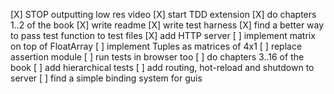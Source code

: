 [X] STOP outputting low res video
[X] start TDD extension
[X] do chapters 1..2 of the book
[X] write readme
[X] write test harness
[X] find a better way to pass test function to test files
[X] add HTTP server
[ ] implement matrix on top of FloatArray
[ ] implement Tuples as matrices of 4x1
[ ] replace assertion module
[ ] run tests in browser too
[ ] do chapters 3..16 of the book
[ ] add hierarchical tests
[ ] add routing, hot-reload and shutdown to server
[ ] find a simple binding system for guis
